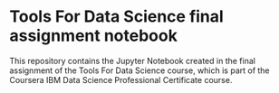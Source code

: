 # Tools For Data Science final assignment notebook

This repository contains the Jupyter Notebook created in the final assignment of the Tools For Data Science course, which is part of the Coursera IBM Data Science Professional Certificate course.

